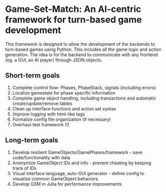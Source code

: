 # Game-Set-Match: An AI-centric framework for turn-based game development

This framework is designed to allow the development of the backends to turn-based games using Python. This includes all the game logic and action generation.
The idea is for the backend to communicate with any frontend (eg. a GUI, an AI player) through JSON objects.

## Short-term goals

1. Complete control flow: Phases, PhaseStack, signals (including errors)
2. Localize gamestate for phase specific information
3. Complete game object handling, including transactions and automatic create/update/remove tables
4. Clean up interface functions and action set syntax
5. Improve logging with html-like tags
6. Formalize config file organization (if necessary)
7. Overhaul test framework (!)

## Long-term goals

1. Develop resilient GameObjects/GamePhases/framework - save code/functionality with data
2. Anonymize GameObject IDs and info - prevent cheating by keeping track of IDs
3. Visual interface language, auto-GUI generator - define config to visualize common GameObject behaviors
4. Develop GSM in Julia for performance improvements
